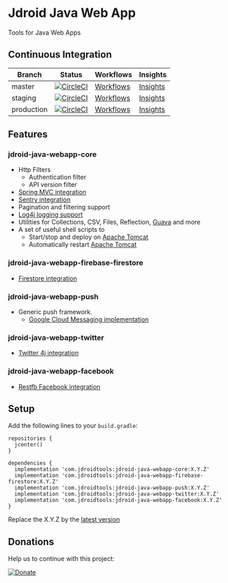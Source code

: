# Jdroid Java Web App
Tools for Java Web Apps

## Continuous Integration
|Branch|Status|Workflows|Insights|
| ------------- | ------------- | ------------- | ------------- |
|master|[![CircleCI](https://circleci.com/gh/maxirosson/jdroid-java-webapp/tree/master.svg?style=svg)](https://circleci.com/gh/maxirosson/jdroid-java-webapp/tree/master)|[Workflows](https://circleci.com/gh/maxirosson/workflows/jdroid-java-webapp/tree/master)|[Insights](https://circleci.com/build-insights/gh/maxirosson/jdroid-java-webapp/master)|
|staging|[![CircleCI](https://circleci.com/gh/maxirosson/jdroid-java-webapp/tree/staging.svg?style=svg)](https://circleci.com/gh/maxirosson/jdroid-java-webapp/tree/staging)|[Workflows](https://circleci.com/gh/maxirosson/workflows/jdroid-java-webapp/tree/staging)|[Insights](https://circleci.com/build-insights/gh/maxirosson/jdroid-java-webapp/staging)|
|production|[![CircleCI](https://circleci.com/gh/maxirosson/jdroid-java-webapp/tree/production.svg?style=svg)](https://circleci.com/gh/maxirosson/jdroid-java-webapp/tree/production)|[Workflows](https://circleci.com/gh/maxirosson/workflows/jdroid-java-webapp/tree/production)|[Insights](https://circleci.com/build-insights/gh/maxirosson/jdroid-java-webapp/production)|

## Features
### jdroid-java-webapp-core
* Http Filters
  * Authentication filter
  * API version filter
* [Spring MVC integration](http://projects.spring.io/spring-framework/)
* [Sentry integration](http://sentry.io)
* Pagination and filtering support
* [Log4j logging support](http://logging.apache.org/log4j/1.2/)
* Utilities for Collections, CSV, Files, Reflection, [Guava](https://code.google.com/p/guava-libraries/) and more
* A set of useful shell scripts to
  * Start/stop and deploy on [Apache Tomcat](http://tomcat.apache.org/)
  * Automatically restart [Apache Tomcat](http://tomcat.apache.org/)
### jdroid-java-webapp-firebase-firestore
* [Firestore integration](https://firebase.google.com/docs/firestore/)
### jdroid-java-webapp-push
* Generic push framework. 
  * [Google Cloud Messaging implementation](http://developer.android.com/google/gcm/index.html)
### jdroid-java-webapp-twitter
* [Twitter 4j integration](http://twitter4j.org/)
### jdroid-java-webapp-facebook
* [Restfb Facebook integration](http://restfb.com/)

## Setup

Add the following lines to your `build.gradle`:

    repositories {
      jcenter()
    }

    dependencies {
      implementation 'com.jdroidtools:jdroid-java-webapp-core:X.Y.Z'
      implementation 'com.jdroidtools:jdroid-java-webapp-firebase-firestore:X.Y.Z'
      implementation 'com.jdroidtools:jdroid-java-webapp-push:X.Y.Z'
      implementation 'com.jdroidtools:jdroid-java-webapp-twitter:X.Y.Z'
      implementation 'com.jdroidtools:jdroid-java-webapp-facebook:X.Y.Z'
    }

Replace the X.Y.Z by the [latest version](https://github.com/maxirosson/jdroid-java-webapp/releases/latest)

## Donations
Help us to continue with this project:

[![Donate](https://www.paypalobjects.com/en_US/i/btn/btn_donate_LG.gif)](https://www.paypal.com/cgi-bin/webscr?cmd=_s-xclick&hosted_button_id=2UEBTRTSCYA9L)
